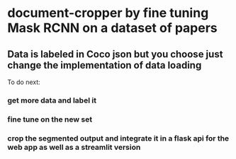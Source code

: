 # document-cropper by fine tuning Mask RCNN on a dataset of papers

## Data is labeled in Coco json but you choose just change the implementation of data loading

To do next:
### get more data and label it
### fine tune on the new set
### crop the segmented output and integrate it in a flask api for the web app as well as a streamlit version
